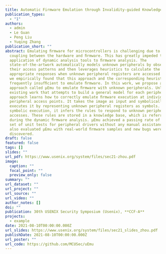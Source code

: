 ```yaml
---
title: Automatic Firmware Emulation through Invalidity-guided Knowledge Inference
publication_types:
  - "1"
authors:
  - admin
  - Le Guan
  - Peng Liu
  - Yuqing Zhang
publication_short: ""
abstract: Emulating ﬁrmware for microcontrollers is challenging due to the tight
  coupling between the hardware and ﬁrmware. This has greatly impeded the
  application of dynamic analysis tools to ﬁrmware analysis. The
  state-of-the-artwork automatically models unknown peripherals by observing
  their access patterns and then leverages heuristics to calculate the
  appropriate responses when unknown peripheral registers are accessed. However,
  we empirically found that this approach and the corresponding heuristics are
  frequently insufﬁcient to emulate ﬁrmware. In this work, we propose a new
  approach called µEmu to emulate ﬁrmware with unknown peripherals. Unlike
  existing work that attempts to build a general model for each peripheral, our
  approach learns how to correctly emulate ﬁrmware execution at individual
  peripheral access points. It takes the image as input and symbolically
  executes it by representing unknown peripheral registers as symbols. During
  symbolic execution, it infers the rules to respond to unknown peripheral
  accesses. These rules are stored in a knowledge base, which is referred to
  during the dynamic ﬁrmware analysis. µEmu achieved a passing rate of 95% in a
  set of unit tests for peripheral drivers without any manual assistance. We
  also evaluated µEmu with real-world ﬁrmware samples and new bugs were
  discovered.
draft: false
featured: false
tags: []
slides: ""
url_pdf: https://www.usenix.org/system/files/sec21-zhou.pdf
image:
  caption: ""
  focal_point: ""
  preview_only: false
summary: ""
url_dataset: ""
url_project: ""
url_source: ""
url_video: ""
author_notes: []
doi: ""
publication: 30th USENIX Security Symposium (Usenix), **CCF-A**
projects:
  - example
date: 2021-08-10T00:00:00.000Z
url_slides: https://www.usenix.org/system/files/sec21_slides_zhou.pdf
publishDate: 2021-08-10T00:00:00.000Z
url_poster: ""
url_code: https://github.com/MCUSec/uEmu
---
```

